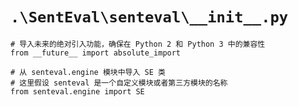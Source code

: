 # `.\SentEval\senteval\__init__.py`

```
# 导入未来的绝对引入功能，确保在 Python 2 和 Python 3 中的兼容性
from __future__ import absolute_import

# 从 senteval.engine 模块中导入 SE 类
# 这里假设 senteval 是一个自定义模块或者第三方模块的名称
from senteval.engine import SE
```